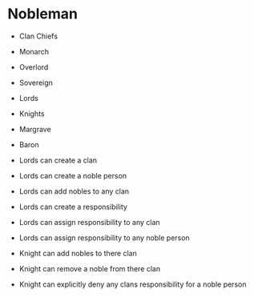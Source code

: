 # Nobleman

- Clan Chiefs
- Monarch
- Overlord
- Sovereign
- Lords
- Knights
- Margrave
- Baron

- Lords can create a clan
- Lords can create a noble person
- Lords can add nobles to any clan
- Lords can create a responsibility
- Lords can assign responsibility to any clan
- Lords can assign responsibility to any noble person

- Knight can add nobles to there clan
- Knight can remove a noble from there clan
- Knight can explicitly deny any clans responsibility for a noble person